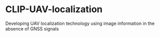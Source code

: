 # CLIP-UAV-localization
Developing UAV localization technology using image information in the absence of GNSS signals
